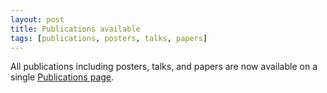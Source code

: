 ```yaml
---
layout: post
title: Publications available
tags: [publications, posters, talks, papers]
---
```

All publications including posters, talks, and papers are now available on a
single [Publications page](/publications).
